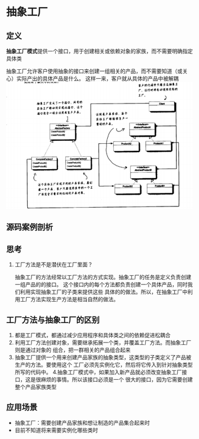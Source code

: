 # 抽象工厂
## 定义
**抽象工厂模式**提供一个接口，用于创建相关或依赖对象的家族，而不需要明确指定具体类

抽象工厂允许客户使用抽象的接口来创建一组相关的产品，而不需要知道（或关心）实际产出的具体产品是什么。
这样一来，客户就从具体的产品中被解耦
![](img/未命名1553587807.png)

## 源码案例剖析
## 思考
 1. 工厂方法是不是潜伏在工厂里面？
 
    抽象工厂的方法经常以工厂方法的方式实现。抽象工厂的任务是定义负责创建一组产品的的接口。
    这个接口内的每个方法都负责创建一个具体产品，同时我们利用实现抽象工厂的子类来提供这些
    具体的的做法。所以，在抽象工厂中利用工厂方法实现生产方法是相当自然的做法。
  ## 工厂方法与抽象工厂的区别
   1. 都是工厂模式，都通过减少应用程序和具体类之间的依赖促进松耦合
   2. 利用工厂方法创建对象，需要继承拓展一个类，并覆盖工厂方法。而抽象工厂则是通过对象的
    组合，把一群相关的产品组合起来
   3. 抽象工厂提供一个用来创建产品家族的抽象类型，这类型的子类定义了产品被生产的方法。要使用这个
    工厂必须先实例化它，然后将它传入到针对抽象类型所写的代码中。
   4.抽象工厂模式中，如果加入新产品就必须改变抽象工厂接口，这是很麻烦的事情。所以该接口必须是一个
   很大的接口，因为它需要创建整个产品家族类型
   
## 应用场景
 - 抽象工厂：需要创建产品家族和想让制造的产品集合起来时
 - 目前不知道将来需要实例化哪些类时